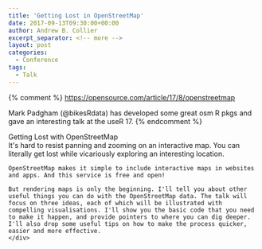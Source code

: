 ```yaml
---
title: 'Getting Lost in OpenStreetMap'
date: 2017-09-13T09:30:00+00:00
author: Andrew B. Collier
excerpt_separator: <!-- more -->
layout: post
categories:
  - Conference
tags:
  - Talk
---
```


{% comment %}
https://opensource.com/article/17/8/openstreetmap

Mark Padgham (@bikesRdata) has developed some great osm R pkgs and gave an interesting talk at the useR 17.
{% endcomment %}

<div class="talk">
	<div class="title">
	Getting Lost with OpenStreetMap
	</div>
	<div class="abstract">
	It's hard to resist panning and zooming on an interactive map. You can literally get lost while vicariously exploring an interesting location.

	OpenStreetMap makes it simple to include interactive maps in websites and apps. And this service is free and open!

	But rendering maps is only the beginning. I'll tell you about other useful things you can do with the OpenStreetMap data. The talk will focus on three ideas, each of which will be illustrated with compelling visualisations. I'll show you the basic code that you need to make it happen, and provide pointers to where you can dig deeper. I'll also drop some useful tips on how to make the process quicker, easier and more effective.
	</div>
</div>